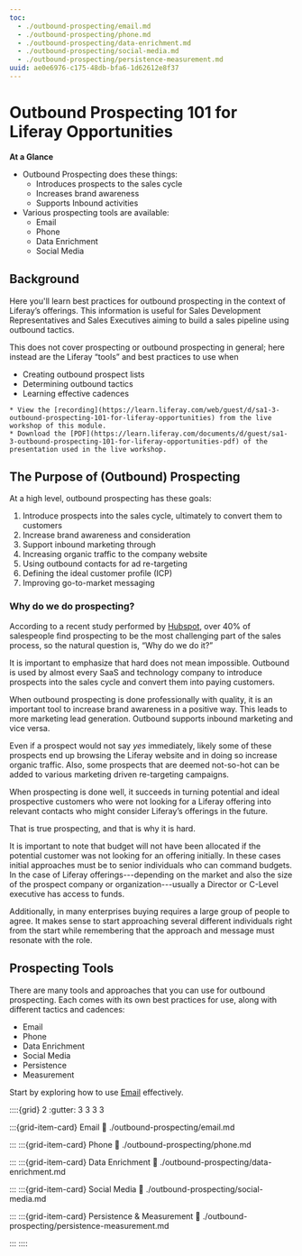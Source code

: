 ```yaml
---
toc:
  - ./outbound-prospecting/email.md
  - ./outbound-prospecting/phone.md
  - ./outbound-prospecting/data-enrichment.md
  - ./outbound-prospecting/social-media.md
  - ./outbound-prospecting/persistence-measurement.md
uuid: ae0e6976-c175-48db-bfa6-1d62612e8f37
---
```


# Outbound Prospecting 101 for Liferay Opportunities

**At a Glance**

* Outbound Prospecting does these things:
  * Introduces prospects to the sales cycle
  * Increases brand awareness
  * Supports Inbound activities
* Various prospecting tools are available:
  * Email
  * Phone
  * Data Enrichment
  * Social Media

## Background

Here you'll learn best practices for outbound prospecting in the context of Liferay’s offerings. This information is useful for Sales Development Representatives and Sales Executives aiming to build a sales pipeline using outbound tactics.

This does not cover prospecting or outbound prospecting in general; here instead are the Liferay “tools” and best practices to use when

* Creating outbound prospect lists
* Determining outbound tactics
* Learning effective cadences

```{note}
* View the [recording](https://learn.liferay.com/web/guest/d/sa1-3-outbound-prospecting-101-for-liferay-opportunities) from the live workshop of this module.
* Download the [PDF](https://learn.liferay.com/documents/d/guest/sa1-3-outbound-prospecting-101-for-liferay-opportunities-pdf) of the presentation used in the live workshop.
```

## The Purpose of (Outbound) Prospecting

At a high level, outbound prospecting has these goals:

1. Introduce prospects into the sales cycle, ultimately to convert them to customers
2. Increase brand awareness and consideration
3. Support inbound marketing through
  1. Increasing organic traffic to the company website
  2. Using outbound contacts for ad re-targeting
  3. Defining the ideal customer profile (ICP)
  4. Improving go-to-market messaging

### Why do we do prospecting?

According to a recent study performed by [Hubspot](https://blog.hubspot.com/sales/effective-sales-prospecting-techniques-you-should-be-using#:~:text=Prospecting%20isn%27t%20easy%20%E2%80%94%20more,conversations%20and%20better%20win%20rates), over 40% of salespeople find prospecting to be the most challenging part of the sales process, so the natural question is, “Why do we do it?”

It is important to emphasize that hard does not mean impossible. Outbound is used by almost every SaaS and technology company to introduce prospects into the sales cycle and convert them into paying customers.

When outbound prospecting is done professionally with quality, it is an important tool to increase brand awareness in a positive way. This leads to more marketing lead generation. Outbound supports inbound marketing and vice versa. 

Even if a prospect would not say _yes_ immediately, likely some of these prospects end up browsing the Liferay website and in doing so increase organic traffic. Also, some prospects that are deemed not-so-hot can be added to various marketing driven re-targeting campaigns.

When prospecting is done well, it succeeds in turning potential and ideal prospective customers who were not looking for a Liferay offering into relevant contacts who might consider Liferay’s offerings in the future.

That is true prospecting, and that is why it is hard. 

It is important to note that budget will not have been allocated if the potential customer was not looking for an offering initially. In these cases initial approaches must be to senior individuals who can command budgets. In the case of Liferay offerings---depending on the market and also the size of the prospect company or organization---usually a Director or C-Level executive has access to funds.

Additionally, in many enterprises buying requires a large group of people to agree. It makes sense to start approaching several different individuals right from the start while remembering that the approach and message must resonate with the role.

## Prospecting Tools

There are many tools and approaches that you can use for outbound prospecting. Each comes with its own best practices for use, along with different tactics and cadences:

* Email
* Phone
* Data Enrichment
* Social Media
* Persistence
* Measurement

Start by exploring how to use [Email](./outbound-prospecting/email.md) effectively.

::::{grid} 2
:gutter: 3 3 3 3

:::{grid-item-card} Email
:link: ./outbound-prospecting/email.md

:::
:::{grid-item-card} Phone
:link: ./outbound-prospecting/phone.md

:::
:::{grid-item-card} Data Enrichment
:link: ./outbound-prospecting/data-enrichment.md

:::
:::{grid-item-card} Social Media
:link: ./outbound-prospecting/social-media.md

:::
:::{grid-item-card} Persistence & Measurement
:link: ./outbound-prospecting/persistence-measurement.md

:::
::::
